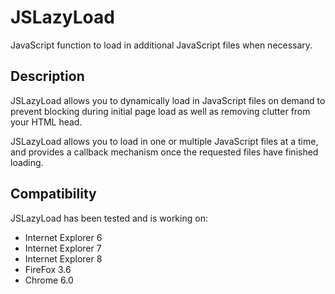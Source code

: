 JSLazyLoad
==========

JavaScript function to load in additional JavaScript files when necessary.

Description
-----------

JSLazyLoad allows you to dynamically load in JavaScript files on demand to
prevent blocking during initial page load as well as removing clutter from
your HTML head.

JSLazyLoad allows you to load in one or multiple JavaScript files at a time,
and provides a callback mechanism once the requested files have finished loading.

Compatibility
-------------

JSLazyLoad has been tested and is working on:

* Internet Explorer 6
* Internet Explorer 7
* Internet Explorer 8
* FireFox 3.6
* Chrome 6.0